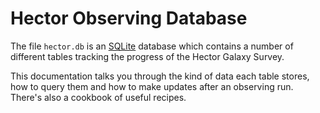 # Hector Observing Database

The file `hector.db` is an [SQLite](https://www.sqlite.org/index.html) database which contains a number of different tables tracking the progress of the Hector Galaxy Survey. 

This documentation talks you through the kind of data each table stores, how to query them and how to make updates after an observing run. There's also a cookbook of useful recipes.

